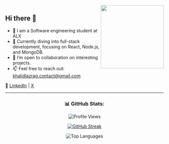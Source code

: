 
<img align='right' src='https://user-images.githubusercontent.com/5713670/87202985-820dcb80-c2b6-11ea-9f56-7ec461c497c3.gif' width='200'>

## Hi there 👋

- 👾 I am a Software engineering student at ALX
- 🌱 Currently diving into full-stack development, focusing on React, Node.js, and MongoDB.
- 🤝 I’m open to collaboration on interesting projects.
- 📫 Feel free to reach out: khalidlazrag.contact@gmail.com


🔗 [LinkedIn](https://www.linkedin.com/in/khalid-lazrag-91305423a/) | [X](https://x.com/khalid__py)

<hr>
<h3 id="github-stats" align="center">📊 GitHub Stats:</h3>
<p align="center">
  <img src="https://komarev.com/ghpvc/?username=sanotogii" alt="Profile Views">
</p>

<p align="center">
  <a href="https://git.io/streak-stats">
    <img src="https://streak-stats.demolab.com?user=sanotogii&theme=dark&hide_border=true" alt="GitHub Streak">
  </a>
</p>

<p align="center">
  <img src="https://github-readme-stats.vercel.app/api/top-langs/?username=sanotogii&theme=dark&hide_border=false&layout=compact" alt="Top Languages">
</p>
 
 
 
 
 
 
 
 
 
 
 
 
 
 
 
 
 
 
 
 
 
 
 
 
 
 
 
